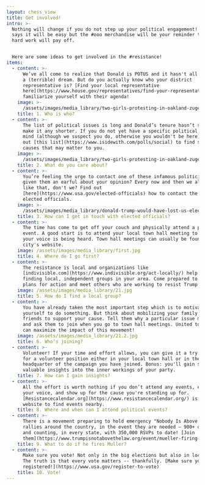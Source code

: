 ```yaml
---
layout: chess_view
title: Get involved!
intro: >-
  Nothing will change if you do not step up your political engagement! Nobody
  says it will be easy but the #ooo merchandise will be your reminder that your
  hard work will pay off.


  Here are some ideas to get involved in the #resistance!
items:
  - content: >-
      We’ve all come to realize that Donald is POTUS and it hasn't all been just
      a (terrible) dream. But do you actually know who your district
      representative is? [Find your local representative
      here](https://www.house.gov/representatives/find-your-representative) and
      familiarize yourself with their agenda!
    image: >-
      /assets/images/media_library/two-girls-protesting-in-oakland-zugeschnitten.jpg
    title: 1. Who is who?
  - content: >-
      The list of political issues is long and Donald’s tenure hasn’t seemed to
      make it any shorter. If you do not yet have a specific political issue in
      mind (although we suspect you do, otherwise you wouldn't be here), check
      out [this list](https://www.isidewith.com/polls/social) to find some
      causes that may matter to you.
    image: >-
      /assets/images/media_library/two-girls-protesting-in-oakland-zugeschnitten_2.jpg
    title: 2. What do you care about?
  - content: >-
      You’re feeling the urge to contact one of these infamous politicians and
      given them an earful about your opinion? Every now and then we all feel
      like that, don't we? Find out
      [here](https://www.usa.gov/elected-officials) how to contact the federal
      elected officials.
    image: >-
      /assets/images/media_library/donald-trump-would-have-lost-us-election-if-bernie-sanders-had-been-the-candidate-2.jpg
    title: 3. How can I get in touch with elected officials?
  - content: >-
      The time has come to get off your couch and physically attend a political
      event. A good start is to attend your local town hall meeting to ensure
      your voice is being heard. Town hall meetings can usually be found on your
      city's website.
    image: /assets/images/media_library/first.jpg
    title: 4. Where do I go first?
  - content: >-
      The resistance is local and organizations like
      [indivisible.com](https://www.indivisible.org/act-locally/) help you
      finding local, independent groups in your area. Come prepared to make
      plans for action and meet others who are working to resist Trump’s agenda.
    image: /assets/images/media_library/21.jpg
    title: 5. How do I find a local group?
  - content: >-
      You have already taken the most important step which is to motivate
      yourself to do something. But think about mobilizing your family and
      friends to support your cause. Tell them why a particular issue matters
      and ask them to join when you go to town hall meetings. United together we
      can maximize the impact of this movement!
    image: /assets/images/media_library/21.2.jpg
    title: 6. Who‘s joining?
  - content: >-
      Volunteer! If your time and effort allows, you can give it a try and ask
      for a volunteer position either in your local town hall or in the
      headquarter of the campaign you have joined. Bonus: you'll gain some
      valuable insights into the inner workings of your party.
    title: 7. How can I gain insights?
  - content: >-
      All the effort is worth nothing if you don’t attend any events, express
      your voice, and show up for the cause you're standing up for.
      [Resistancecalendar.org](https://www.resistancecalendar.org/) is a great
      website to find events nearby.
    title: 8. Where and when can I attend political events?
  - content: >-
      There is a movement preparing to hold emergency "Nobody Is Above the Law"
      rallies around the country, in the event they are needed — 900+ of them
      and counting, in every state, with 350,000 RSVPs to date! [Join
      them](https://www.trumpisnotabovethelaw.org/event/mueller-firing-rapid-response/search/).
    title: 9. What to do if he fires Muller?
  - content: >-
      Make sure you vote! Not only in the big elections but also in local ones.
      The truth is that every vote matters -- thankfully. [Make sure you are
      registered!](https://www.usa.gov/register-to-vote)
    title: 10. Vote!
---
```


